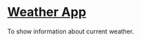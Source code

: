 # [Weather App](https://lit-lowlands-21798.herokuapp.com/)
To show information about current weather.
